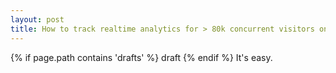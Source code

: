 ```yaml
---
layout: post
title: How to track realtime analytics for > 80k concurrent visitors on a $7/month server
---
```


{% if page.path contains 'drafts' %}
  draft
{% endif %}
It's easy.
